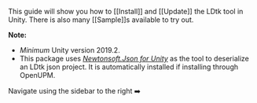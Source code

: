 This guide will show you how to [[Install]] and [[Update]] the LDtk tool in Unity. There is also many [[Sample]]s available to try out.
<br/>

**Note:** 
- *Minimum* Unity version 2019.2.
- This package uses [*Newtonsoft.Json for Unity*](https://github.com/jilleJr/Newtonsoft.Json-for-Unity) as the tool to deserialize an LDtk json project. It is automatically installed if installing through OpenUPM.

Navigate using the sidebar to the right ➡️